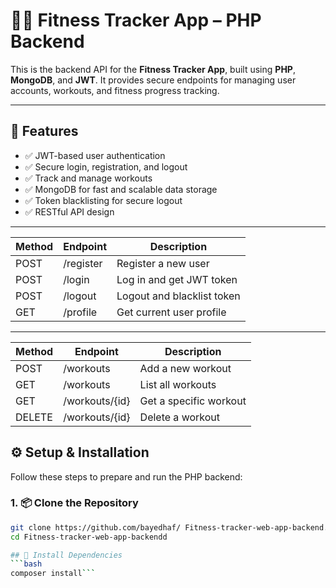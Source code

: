 
# 🏋️‍♂️ Fitness Tracker App – PHP Backend

This is the backend API for the **Fitness Tracker App**, built using **PHP**, **MongoDB**, and **JWT**. It provides secure endpoints for managing user accounts, workouts, and fitness progress tracking.

---

## 🚀 Features

- ✅ JWT-based user authentication
- ✅ Secure login, registration, and logout
- ✅ Track and manage workouts
- ✅ MongoDB for fast and scalable data storage
- ✅ Token blacklisting for secure logout
- ✅ RESTful API design

---
| Method | Endpoint  | Description                |
| ------ | --------- | -------------------------- |
| POST   | /register | Register a new user        |
| POST   | /login    | Log in and get JWT token   |
| POST   | /logout   | Logout and blacklist token |
| GET    | /profile  | Get current user profile   |

---
| Method | Endpoint       | Description            |
| ------ | -------------- | ---------------------- |
| POST   | /workouts      | Add a new workout      |
| GET    | /workouts      | List all workouts      |
| GET    | /workouts/{id} | Get a specific workout |
| DELETE | /workouts/{id} | Delete a workout       |

## ⚙️ Setup & Installation

Follow these steps to prepare and run the PHP backend:

### 1. 📦 Clone the Repository

```bash
git clone https://github.com/bayedhaf/ Fitness-tracker-web-app-backend.git
cd Fitness-tracker-web-app-backendd

## 📁 Install Dependencies
```bash
composer install```


